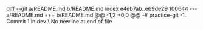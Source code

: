 diff --git a/README.md b/README.md
index e4eb7ab..e69de29 100644
--- a/README.md
+++ b/README.md
@@ -1,2 +0,0 @@
-# practice-git
-1. Commit 1 in dev
\ No newline at end of file
